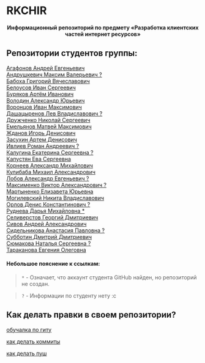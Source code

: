 # RKCHIR
<p align="center">
	<b>Информационный репозиторий по предмету «Разработка клиентских частей интернет ресурсов»</b>
</p>

Репозитории студентов группы:
-----------------------------

[Агафонов Андрей Евгеньевич](https://github.com/Andrew1481432/DCPIR)
<br>
[Андрушкевич Максим Валерьевич ?]()
<br>
[Бабоха Григорий Вячеславович](https://github.com/grihezz/RKCIIR)
<br>
[Белоусов Иван Сергеевич](https://github.com/ivanbel6/-_-_--13-21_-)
<br>
[Буряков Артём Иванович](https://github.com/ARTEM-KRUUT/RKCHIR_p)
<br>
[Володин Александр Юрьевич](https://github.com/alexandrvolodin/PractSite)
<br>
[Воронцов Иван Максимович](https://github.com/iVan10007/RKCHIR)
<br>
[Дашацыренов Лев Владиславович ?]()
<br>
[Дружченко Николай Сергеевич](https://github.com/nsd6803/ConsolePedia)
<br>
[Емельянов Матвей Максимович](https://github.com/ccssccsscc/sait)
<br>
[Жданов Игорь Денисович](https://github.com/pworty/IKBO-13-21)
<br>
[Засухин Артем Денисович](https://github.com/Peccanta/RKCHIR)
<br>
[Ивлиев Роман Андреевич ?]()
<br>
[Калугина Екатерина Сергеевна ?]()
<br>
[Капустян Ева Сергеевна](https://github.com/kaevka/RKCHIR-1)
<br>
[Корнеев Александр Михайлович](https://github.com/A1exanderKorn/RK4IR_pr1-13_Korneev)
<br>
[Кулибаба Михаил Александрович](https://github.com/elegantcookie/rcir)
<br>
[Лобов Александр Евгеньевич ?]()
<br>
[Максименко Виктор Александрович ?]()
<br>
[Мартыненко Елизавета Юрьевна](https://github.com/Lizavetka06/martinka)
<br>
[Могилевский Никита Владиславович](https://github.com/Marucanash/RKCHIR)
<br>
[Орлов Денис Константинович ?]()
<br>
[Руднева Дарья Михайловна *](https://github.com/tomorrou)
<br>
[Селиверстов Георгий Дмитриевич](https://github.com/EgoriusSelik/FrontendPracts)
<br>
[Сивов Андрей Александрович](https://github.com/Mirfius/RKCHIR)
<br>
[Сидельникова Анастасия Павловна ?]()
<br>
[Субботин Дмитрий Дмитриевич](https://github.com/Tomeshiro/FrontEndPracticals)
<br>
[Сюмакова Наталья Сергеевна ?]()
<br>
[Тараканова Евгения Олеговна](https://github.com/eugenianova/client-side-development)
<br>
#### Небольшое пояснение к ссылкам:
> `*` - Означает, что аккаунт студента GitHub найден, но репозиторий не создан.

> `?` - Информации по студенту нету :c

## Как делать правки в своем репозитории?
[обучалка по гиту](https://learngitbranching.js.org/?locale=ru_RU)

[как делать коммиты](https://www.youtube.com/watch?v=DMQA0BhVDZk)

[как делать пуш](https://www.youtube.com/watch?v=6N6JFynR0gM)
